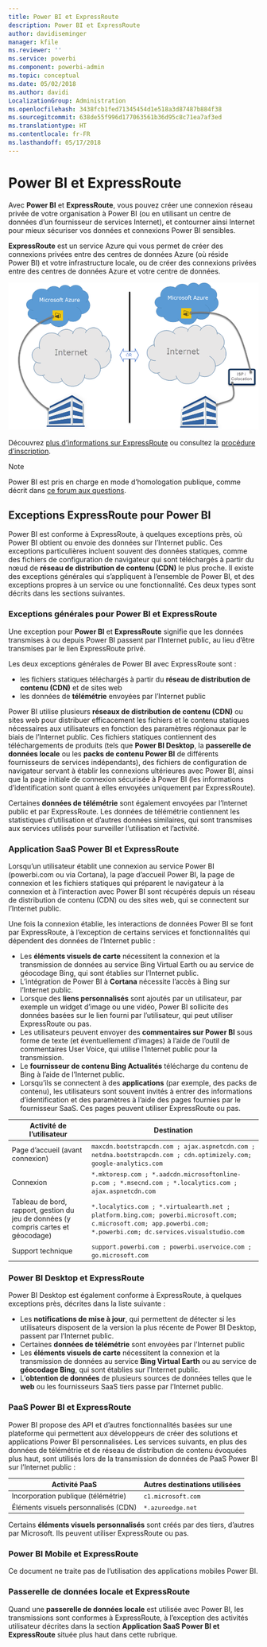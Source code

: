 ```yaml
---
title: Power BI et ExpressRoute
description: Power BI et ExpressRoute
author: davidiseminger
manager: kfile
ms.reviewer: ''
ms.service: powerbi
ms.component: powerbi-admin
ms.topic: conceptual
ms.date: 05/02/2018
ms.author: davidi
LocalizationGroup: Administration
ms.openlocfilehash: 3438fcb1fed71345454d1e518a3d87487b884f38
ms.sourcegitcommit: 638de55f996d177063561b36d95c8c71ea7af3ed
ms.translationtype: HT
ms.contentlocale: fr-FR
ms.lasthandoff: 05/17/2018
---
```

# <a name="power-bi-and-expressroute"></a>Power BI et ExpressRoute
Avec **Power BI** et **ExpressRoute**, vous pouvez créer une connexion réseau privée de votre organisation à Power BI (ou en utilisant un centre de données d’un fournisseur de services Internet), et contourner ainsi Internet pour mieux sécuriser vos données et connexions Power BI sensibles.

**ExpressRoute** est un service Azure qui vous permet de créer des connexions privées entre des centres de données Azure (où réside Power BI) et votre infrastructure locale, ou de créer des connexions privées entre des centres de données Azure et votre centre de données.

![](media/service-admin-power-bi-expressroute/pbi_expressroute_1.png)

Découvrez [plus d’informations sur ExpressRoute](https://azure.microsoft.com/services/expressroute/) ou consultez la [procédure d’inscription](https://azure.microsoft.com/pricing/details/expressroute/).

> [!NOTE]
> Power BI est pris en charge en mode d’homologation publique, comme décrit dans [ce forum aux questions](https://docs.microsoft.com/azure/expressroute/expressroute-faqs).
> 
> 

## <a name="power-bi-expressroute-exceptions"></a>Exceptions ExpressRoute pour Power BI
Power BI est conforme à ExpressRoute, à quelques exceptions près, où Power BI obtient ou envoie des données sur l’Internet public. Ces exceptions particulières incluent souvent des données statiques, comme des fichiers de configuration de navigateur qui sont téléchargés à partir du nœud de **réseau de distribution de contenu (CDN)** le plus proche. Il existe des exceptions générales qui s’appliquent à l’ensemble de Power BI, et des exceptions propres à un service ou une fonctionnalité. Ces deux types sont décrits dans les sections suivantes.

### <a name="overall-exceptions-to-power-bi-and-expressroute"></a>Exceptions générales pour Power BI et ExpressRoute
Une exception pour **Power BI** et **ExpressRoute** signifie que les données transmises à ou depuis Power BI passent par l’Internet public, au lieu d’être transmises par le lien ExpressRoute privé.

Les deux exceptions générales de Power BI avec ExpressRoute sont :

* les fichiers statiques téléchargés à partir du **réseau de distribution de contenu (CDN)** et de sites web
* les données de **télémétrie** envoyées par l’Internet public

Power BI utilise plusieurs **réseaux de distribution de contenu (CDN)** ou sites web pour distribuer efficacement les fichiers et le contenu statiques nécessaires aux utilisateurs en fonction des paramètres régionaux par le biais de l’Internet public. Ces fichiers statiques contiennent des téléchargements de produits (tels que **Power BI Desktop**, la **passerelle de données locale** ou les **packs de contenu Power BI** de différents fournisseurs de services indépendants), des fichiers de configuration de navigateur servant à établir les connexions ultérieures avec Power BI, ainsi que la page initiale de connexion sécurisée à Power BI (les informations d’identification sont quant à elles envoyées uniquement par ExpressRoute).   

Certaines **données de télémétrie** sont également envoyées par l’Internet public et par ExpressRoute. Les données de télémétrie contiennent les statistiques d’utilisation et d’autres données similaires, qui sont transmises aux services utilisés pour surveiller l’utilisation et l’activité.

### <a name="power-bi-saas-application-and-expressroute"></a>Application SaaS Power BI et ExpressRoute
Lorsqu’un utilisateur établit une connexion au service Power BI (powerbi.com ou via Cortana), la page d’accueil Power BI, la page de connexion et les fichiers statiques qui préparent le navigateur à la connexion et à l’interaction avec Power BI sont récupérés depuis un réseau de distribution de contenu (CDN) ou des sites web, qui se connectent sur l’Internet public.

Une fois la connexion établie, les interactions de données Power BI se font par ExpressRoute, à l’exception de certains services et fonctionnalités qui dépendent des données de l’Internet public :

* Les **éléments visuels de carte** nécessitent la connexion et la transmission de données au service Bing Virtual Earth ou au service de géocodage Bing, qui sont établies sur l’Internet public.
* L’intégration de Power BI à **Cortana** nécessite l’accès à Bing sur l’Internet public.
* Lorsque des **liens personnalisés** sont ajoutés par un utilisateur, par exemple un widget d’image ou une vidéo, Power BI sollicite des données basées sur le lien fourni par l’utilisateur, qui peut utiliser ExpressRoute ou pas.
* Les utilisateurs peuvent envoyer des **commentaires sur Power BI** sous forme de texte (et éventuellement d’images) à l’aide de l’outil de commentaires User Voice, qui utilise l’Internet public pour la transmission.
* Le **fournisseur de contenu Bing Actualités** télécharge du contenu de Bing à l’aide de l’Internet public.
* Lorsqu’ils se connectent à des **applications** (par exemple, des packs de contenu), les utilisateurs sont souvent invités à entrer des informations d’identification et des paramètres à l’aide des pages fournies par le fournisseur SaaS. Ces pages peuvent utiliser ExpressRoute ou pas.

| Activité de l’utilisateur | Destination |
| --- | --- |
| Page d’accueil (avant connexion) |`maxcdn.bootstrapcdn.com ; ajax.aspnetcdn.com ; netdna.bootstrapcdn.com ; cdn.optimizely.com; google-analytics.com ` |
| Connexion |`*.mktoresp.com ; *.aadcdn.microsoftonline-p.com ; *.msecnd.com ; *.localytics.com ; ajax.aspnetcdn.com` |
| Tableau de bord, rapport, gestion du jeu de données (y compris cartes et géocodage) |`*.localytics.com ; *.virtualearth.net ; platform.bing.com; powerbi.microsoft.com; c.microsoft.com; app.powerbi.com; *.powerbi.com; dc.services.visualstudio.com ` |
| Support technique |`support.powerbi.com ; powerbi.uservoice.com ; go.microsoft.com ` |

### <a name="power-bi-desktop-and-expressroute"></a>Power BI Desktop et ExpressRoute
Power BI Desktop est également conforme à ExpressRoute, à quelques exceptions près, décrites dans la liste suivante :

* Les **notifications de mise à jour**, qui permettent de détecter si les utilisateurs disposent de la version la plus récente de Power BI Desktop, passent par l’Internet public.
* Certaines **données de télémétrie** sont envoyées par l’Internet public
* Les **éléments visuels de carte** nécessitent la connexion et la transmission de données au service **Bing Virtual Earth** ou au service de **géocodage Bing**, qui sont établies sur l’Internet public.
* L’**obtention de données** de plusieurs sources de données telles que le **web** ou les fournisseurs SaaS tiers passe par l’Internet public.

### <a name="power-bi-paas-and-expressroute"></a>PaaS Power BI et ExpressRoute
Power BI propose des API et d’autres fonctionnalités basées sur une plateforme qui permettent aux développeurs de créer des solutions et applications Power BI personnalisées. Les services suivants, en plus des données de télémétrie et de réseau de distribution de contenu évoquées plus haut, sont utilisés lors de la transmission de données de PaaS Power BI sur l’Internet public :

| Activité PaaS | Autres destinations utilisées |
| --- | --- |
| Incorporation publique (télémétrie) |`c1.microsoft.com` |
| Éléments visuels personnalisés (CDN) |`*.azureedge.net` |

Certains **éléments visuels personnalisés** sont créés par des tiers, d’autres par Microsoft. Ils peuvent utiliser ExpressRoute ou pas.

### <a name="power-bi-mobile-and-expressroute"></a>Power BI Mobile et ExpressRoute
Ce document ne traite pas de l’utilisation des applications mobiles Power BI.  

### <a name="on-premises-data-gateway-and-expressroute"></a>Passerelle de données locale et ExpressRoute
Quand une **passerelle de données locale** est utilisée avec Power BI, les transmissions sont conformes à ExpressRoute, à l’exception des activités utilisateur décrites dans la section **Application SaaS Power BI et ExpressRoute** située plus haut dans cette rubrique.  

